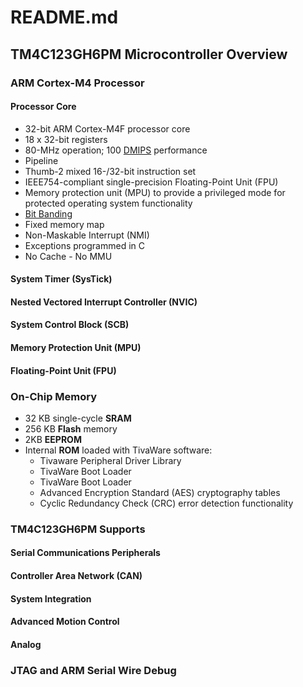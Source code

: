 # README.md

## TM4C123GH6PM Microcontroller Overview

### ARM Cortex-M4 Processor

#### Processor Core

* 32-bit ARM Cortex-M4F processor core
* 18 x 32-bit registers
* 80-MHz operation; 100 [DMIPS](https://en.wikipedia.org/wiki/Dhrystone) performance
* Pipeline
* Thumb-2 mixed 16-/32-bit instruction set
* IEEE754-compliant single-precision Floating-Point Unit (FPU)
* Memory protection unit (MPU) to provide a privileged mode for protected operating system functionality
* [Bit Banding](README-bitbanding.md)
* Fixed memory map
* Non-Maskable Interrupt (NMI)
* Exceptions programmed in C
* No Cache - No MMU

#### System Timer (SysTick)

#### Nested Vectored Interrupt Controller (NVIC)

#### System Control Block (SCB)

#### Memory Protection Unit (MPU)

#### Floating-Point Unit (FPU)

### On-Chip Memory

* 32 KB single-cycle __SRAM__
* 256 KB __Flash__ memory
* 2KB __EEPROM__
* Internal __ROM__ loaded with TivaWare software:
  * Tivaware Peripheral Driver Library
  * TivaWare Boot Loader
  * TivaWare Boot Loader
  * Advanced Encryption Standard (AES) cryptography tables
  * Cyclic Redundancy Check (CRC) error detection functionality

### TM4C123GH6PM Supports

#### Serial Communications Peripherals

#### Controller Area Network (CAN)

#### System Integration

#### Advanced Motion Control

#### Analog

### JTAG and ARM Serial Wire Debug
